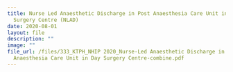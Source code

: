```yaml
---
title: Nurse Led Anaesthetic Discharge in Post Anaesthesia Care Unit in Day
  Surgery Centre (NLAD)
date: 2020-08-01
layout: file
description: ""
image: ""
file_url: /files/333_KTPH_NHIP 2020_Nurse-Led Anaesthetic Discharge in Post
  Anaesthesia Care Unit in Day Surgery Centre-combine.pdf
---
```


